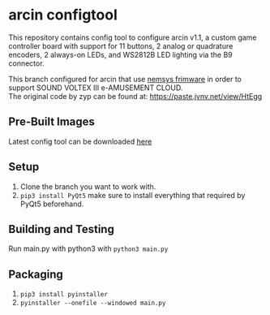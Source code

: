 arcin configtool
=====
This repository contains config tool to configure arcin v1.1, a custom game controller board with support for 11 buttons, 2 analog or quadrature encoders, 2 always-on LEDs, and WS2812B LED lighting via the B9 connector.

This branch configured for arcin that use [nemsys frimware](https://github.com/SirusDoma/arcin) in order to support SOUND VOLTEX III e-AMUSEMENT CLOUD.  
The original code by zyp can be found at: https://paste.jvnv.net/view/HtEgg

Pre-Built Images
----------------
Latest config tool can be downloaded [here](https://github.com/SirusDoma/arcin-configtool/releases)

Setup
-----
1. Clone the branch you want to work with.
2. `pip3 install PyQt5` make sure to install everything that required by PyQt5 beforehand.

Building and Testing
--------------------
Run main.py with python3 with `python3 main.py`

Packaging
---------
1. `pip3 install pyinstaller`
2. `pyinstaller --onefile --windowed main.py`
